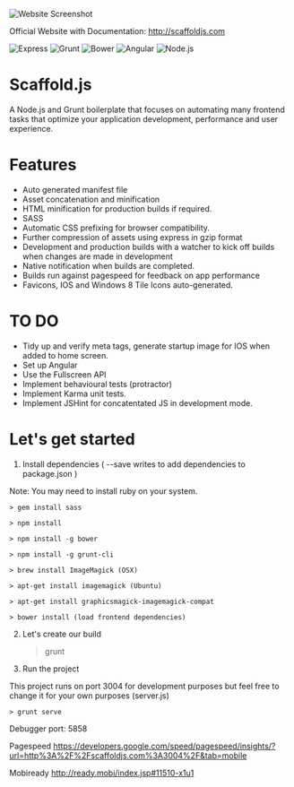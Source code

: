 ![Website Screenshot](https://github.com/FintanK/scaffold/blob/master/nimbus-image-1458832715049.png)

Official Website with Documentation: http://scaffoldjs.com

![Express](http://nodejs-cloud.com/img/128px/expressjs.png)
![Grunt](http://jackandrewread.com/img/skills/grunt.png)
![Bower](http://www.robdudley.com/bower_grunt_yeoman/img/bower-logo.png)
![Angular](http://share.2sic.com/share/Content/2dm-blogs/2014-10%20JS%20MVC/AngularJS-Square-250.png)
![Node.js](https://www.a2hosting.com/images/uploads/landing_images/node.js-hosting.png)

# Scaffold.js

A Node.js and Grunt boilerplate that focuses on automating many frontend tasks that optimize your application development, performance and user experience.

# Features

- Auto generated manifest file
- Asset concatenation and minification
- HTML minification for production builds if required.
- SASS
- Automatic CSS prefixing for browser compatibility.
- Further compression of assets using express in gzip format
- Development and production builds with a watcher to kick off builds when changes are made in development
- Native notification when builds are completed.
- Builds run against pagespeed for feedback on app performance
- Favicons, IOS and Windows 8 Tile Icons auto-generated.

# TO DO

- Tidy up and verify meta tags, generate startup image for IOS when added to home screen.
- Set up Angular
- Use the Fullscreen API
- Implement behavioural tests (protractor)
- Implement Karma unit tests.
- Implement JSHint for concatentated JS in development mode.


# Let's get started

1. Install dependencies ( --save writes to add dependencies to package.json )

Note: You may need to install ruby on your system.

    > gem install sass

    > npm install

    > npm install -g bower

    > npm install -g grunt-cli

    > brew install ImageMagick (OSX)

    > apt-get install imagemagick (Ubuntu)

    > apt-get install graphicsmagick-imagemagick-compat

    > bower install (load frontend dependencies)

2. Let's create our build

    > grunt

3. Run the project

This project runs on port 3004 for development purposes but feel free to change it for your own purposes (server.js)

    > grunt serve

Debugger port: 5858

Pagespeed
https://developers.google.com/speed/pagespeed/insights/?url=http%3A%2F%2Fscaffoldjs.com%3A3004%2F&tab=mobile

Mobiready
http://ready.mobi/index.jsp#11510-x1u1
